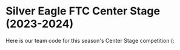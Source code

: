 # Silver Eagle FTC Center Stage (2023-2024)

Here is our team code for this season's Center Stage competition (: